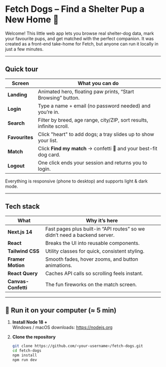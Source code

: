 # Fetch Dogs – Find a Shelter Pup a New Home 🐾

Welcome! This little web app lets you browse real shelter-dog data, mark your
favourite pups, and get matched with the perfect companion. It was created as
a front-end take-home for Fetch, but anyone can run it locally in just a few
minutes.

---

## Quick tour

| Screen            | What you can do                                                      |
| ----------------- | -------------------------------------------------------------------- |
| **Landing**       | Animated hero, floating paw prints, “Start Browsing” button.         |
| **Login**         | Type a name + email (no password needed) and you’re in.              |
| **Search**        | Filter by breed, age range, city/ZIP, sort results, infinite scroll. |
| **Favourites**    | Click "heart" to add dogs; a tray slides up to show your list.       |
| **Match**         | Click **Find my match** → confetti 🎉 and your best-fit dog card.    |
| **Logout**        | One click ends your session and returns you to login.                |

Everything is responsive (phone to desktop) and supports light & dark mode.

---

## Tech stack 

| What                | Why it’s here                                                   |
| ------------------- | --------------------------------------------------------------- |
| **Next.js 14**      | Fast pages plus built-in “API routes” so we didn’t need a backend server. |
| **React**           | Breaks the UI into reusable components.                         |
| **Tailwind CSS**    | Utility classes for quick, consistent styling.                  |
| **Framer Motion**   | Smooth fades, hover zooms, and button animations.               |
| **React Query**     | Caches API calls so scrolling feels instant.                    |
| **Canvas-Confetti** | The fun fireworks on the match screen.                          |

---

## 🚀 Run it on your computer (≈ 5 min)

1. **Install Node 18 +**  
   Windows / macOS downloads: <https://nodejs.org>

2. **Clone the repository**

   ```bash
   git clone https://github.com/<your-username>/fetch-dogs.git
   cd fetch-dogs
   npm install
   npm run dev 
